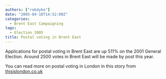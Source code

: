 ```yaml
---
authors: ["robdyke"]
date: "2005-04-18T14:52:00Z"
categories:
  - Brent East Campaigning
tags:
  - Election 2005
title: Postal voting in Brent East
---
```

Applications for postal voting in Brent East are up 511% on the 2001 General Election. Around 2500 votes in Brent East will be made by post this year.

You can read more on postal voting in London in this story from [thisislondon.co.uk](http://www.thisislondon.co.uk/news/articles/17945752)
